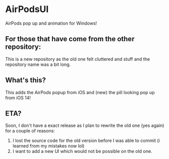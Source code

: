 # AirPodsUI
AirPods pop up and animation for Windows!

## For those that have come from the other repository:
This is a new repository as the old one felt cluttered and stuff and the repository name was a bit long.

## What's this?
This adds the AirPods popup from iOS and (new) the pill looking pop up from iOS 14!

## ETA?
Soon, I don't have a exact release as I plan to rewrite the old one (yes again) for a couple of reasons:
1. I lost the source code for the old version before I was able to commit (i learned from my mistakes now lol)
2. I want to add a new UI which would not be possible on the old one.
